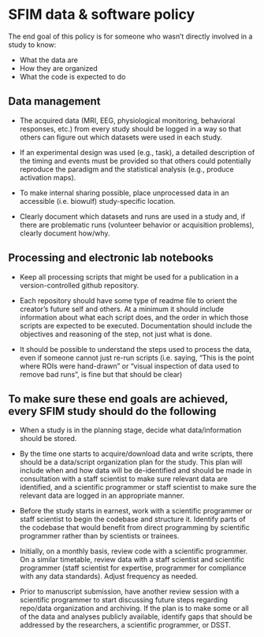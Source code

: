 # SFIM data & software policy  

The end goal of this policy is for someone who wasn’t directly involved in a study to know:

- What the data are
- How they are organized
- What the code is expected to do

## Data management

- The acquired data (MRI, EEG, physiological monitoring, behavioral responses, etc.) from every study should be logged in a way so that others can figure out which datasets were used in each study.

- If an experimental design was used (e.g., task), a detailed description of the timing and events must be provided so that others could potentially reproduce the paradigm and the statistical analysis (e.g., produce activation maps).

- To make internal sharing possible, place unprocessed data in an accessible (i.e. biowulf) study-specific location.

- Clearly document which datasets and runs are used in a study and, if there are problematic runs (volunteer behavior or acquisition problems), clearly document how/why.

## Processing and electronic lab notebooks

- Keep all processing scripts that might be used for a publication in a version-controlled github repository.

- Each repository should have some type of readme file to orient the creator’s future self and others. At a minimum it should include information about what each script does, and the order in which those scripts are expected to be executed. Documentation should include the objectives and reasoning of the step, not just what is done.

- It should be possible to understand the steps used to process the data, even if someone cannot just re-run scripts (i.e. saying, “This is the point where ROIs were hand-drawn” or “visual inspection of data used to remove bad runs”, is fine but that should be clear)

## To make sure these end goals are achieved, every SFIM study should do the following

- When a study is in the planning stage, decide what data/information should be stored.

- By the time one starts to acquire/download data and write scripts, there should be a data/script organization plan for the study. This plan will include when and how data will be de-identified and should be made in consultation with a staff scientist to make sure relevant data are identified, and a scientific programmer or staff scientist to make sure the relevant data are logged in an appropriate manner.

- Before the study starts in earnest, work with a scientific programmer or staff scientist to begin the codebase and structure it. Identify parts of the codebase that would benefit from direct programming by scientific programmer rather than by scientists or trainees.

- Initially, on a monthly basis, review code with a scientific programmer. On a similar timetable, review data with a staff scientist and scientific programmer (staff scientist for expertise, programmer for compliance with any data standards). Adjust frequency as needed.

- Prior to manuscript submission, have another review session with a scientific programmer to start discussing future steps regarding repo/data organization and archiving. If the plan is to make some or all of the data and analyses publicly available, identify gaps that should be addressed by the researchers, a scientific programmer, or DSST.
